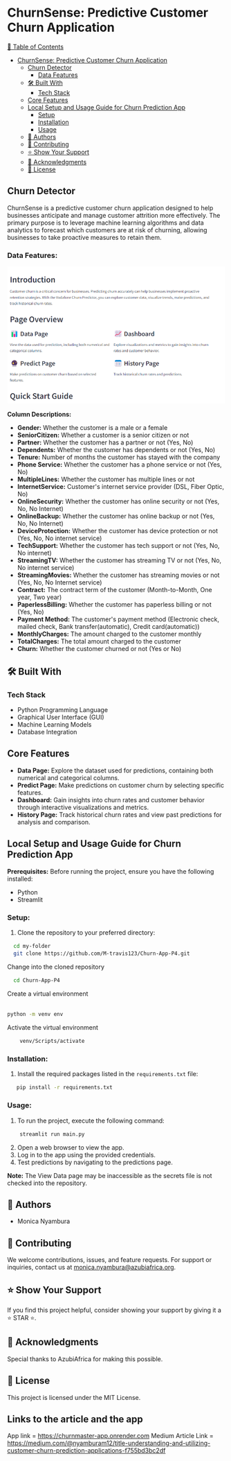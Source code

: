 # ChurnSense: Predictive Customer Churn Application

[📗 Table of Contents](#-table-of-contents)
- [ChurnSense: Predictive Customer Churn Application](#churnsense-predictive-customer-churn-application)
  - [Churn Detector](#churn-detector)
    - [Data Features](#data-features)
  - [🛠 Built With](#-built-with)
    - [Tech Stack](#tech-stack)
  - [Core Features](#core-features)
  - [Local Setup and Usage Guide for Churn Prediction App](#local-setup-and-usage-guide-for-churn-prediction-app)
    - [Setup](#setup)
    - [Installation](#installation)
    - [Usage](#usage)
  - [👥 Authors](#-authors)
  - [🤝 Contributing](#-contributing)
  - [⭐️ Show Your Support](#️-show-your-support)
  - [🙏 Acknowledgments](#-acknowledgments)
  - [📝 License](#-license)


## Churn Detector

ChurnSense is a predictive customer churn application designed to help businesses anticipate and manage customer attrition more effectively. The primary purpose is to leverage machine learning algorithms and data analytics to forecast which customers are at risk of churning, allowing businesses to take proactive measures to retain them.

### Data Features:

![alt text](image.png)

**Column Descriptions:**

- **Gender:** Whether the customer is a male or a female
- **SeniorCitizen:** Whether a customer is a senior citizen or not
- **Partner:** Whether the customer has a partner or not (Yes, No)
- **Dependents:** Whether the customer has dependents or not (Yes, No)
- **Tenure:** Number of months the customer has stayed with the company
- **Phone Service:** Whether the customer has a phone service or not (Yes, No)
- **MultipleLines:** Whether the customer has multiple lines or not
- **InternetService:** Customer's internet service provider (DSL, Fiber Optic, No)
- **OnlineSecurity:** Whether the customer has online security or not (Yes, No, No Internet)
- **OnlineBackup:** Whether the customer has online backup or not (Yes, No, No Internet)
- **DeviceProtection:** Whether the customer has device protection or not (Yes, No, No internet service)
- **TechSupport:** Whether the customer has tech support or not (Yes, No, No internet)
- **StreamingTV:** Whether the customer has streaming TV or not (Yes, No, No internet service)
- **StreamingMovies:** Whether the customer has streaming movies or not (Yes, No, No Internet service)
- **Contract:** The contract term of the customer (Month-to-Month, One year, Two year)
- **PaperlessBilling:** Whether the customer has paperless billing or not (Yes, No)
- **Payment Method:** The customer's payment method (Electronic check, mailed check, Bank transfer(automatic), Credit card(automatic))
- **MonthlyCharges:** The amount charged to the customer monthly
- **TotalCharges:** The total amount charged to the customer
- **Churn:** Whether the customer churned or not (Yes or No)

## 🛠 Built With

### Tech Stack

- Python Programming Language
- Graphical User Interface (GUI)
- Machine Learning Models
- Database Integration

## Core Features

- **Data Page:** Explore the dataset used for predictions, containing both numerical and categorical columns.
- **Predict Page:** Make predictions on customer churn by selecting specific features.
- **Dashboard:** Gain insights into churn rates and customer behavior through interactive visualizations and metrics.
- **History Page:** Track historical churn rates and view past predictions for analysis and comparison.

## Local Setup and Usage Guide for Churn Prediction App

**Prerequisites:** Before running the project, ensure you have the following installed:
- Python
- Streamlit

### Setup:

1. Clone the repository to your preferred directory:

```sh
  cd my-folder
  git clone https://github.com/M-travis123/Churn-App-P4.git

  ```

  Change into the cloned repository

```sh
  cd Churn-App-P4
```

Create a virtual environment

```sh

python -m venv env

```

Activate the virtual environment

```sh
    venv/Scripts/activate
```

### Installation:

1. Install the required packages listed in the `requirements.txt` file:

```sh
   pip install -r requirements.txt
```


### Usage:

1. To run the project, execute the following command:

```sh
    streamlit run main.py

```

2. Open a web browser to view the app.
3. Log in to the app using the provided credentials.
4. Test predictions by navigating to the predictions page.

**Note:** The View Data page may be inaccessible as the secrets file is not checked into the repository.

## 👥 Authors

- Monica Nyambura

## 🤝 Contributing

We welcome contributions, issues, and feature requests. For support or inquiries, contact us at [monica.nyambura@azubiafrica.org](mailto:monica.nyambura@azubiafrica.org).

## ⭐️ Show Your Support

If you find this project helpful, consider showing your support by giving it a ⭐️ STAR ⭐️.

## 🙏 Acknowledgments

Special thanks to AzubiAfrica for making this possible.

## 📝 License

This project is licensed under the MIT License.

## Links to the article and the app 
App link = https://churnmaster-app.onrender.com
Medium Article Link = https://medium.com/@nyamburam12/title-understanding-and-utilizing-customer-churn-prediction-applications-f755bd3bc2df
